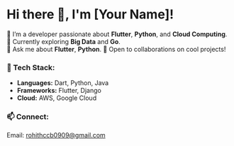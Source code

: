 # Hi there 👋, I'm [Your Name]!

🔭 I’m a developer passionate about **Flutter**, **Python**, and **Cloud Computing**.  
🌱 Currently exploring **Big Data** and **Go**.  
💬 Ask me about **Flutter**, **Python**.
👯 Open to collaborations on cool projects!  

### 🚀 Tech Stack:
- **Languages:** Dart, Python, Java
- **Frameworks:** Flutter, Django
- **Cloud:** AWS, Google Cloud

### 📫 Connect:
 Email: rohithccb0909@gmail.com
